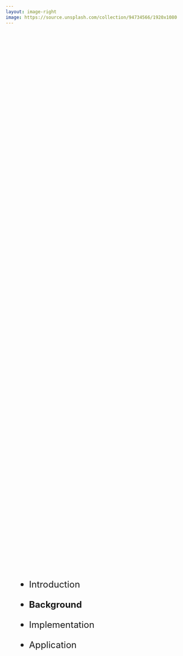 ```yaml
---
layout: image-right
image: https://source.unsplash.com/collection/94734566/1920x1080
---
```


# Contents

- Introduction

- **Background**

- Implementation

- Application


<style>

  .slidev-layout.new-section{
    --un-gradient-stops:rgba(243,232,255,1) !important
  }

  h1{
    display:none;
    position:absolute;
    top: 40%;
    color: rgba(162,28,175,1)
  }

  div[data-v-afb4231e]{
    background-color:rgba(243,232,255,1) !important
  }

  ul{
    margin-top:-20px;
    font-size:25px !important ;
    position:absolute !important;
    top:40% !important;
    margin-left:20px
  }

  p{
    font-size:24px;
  }
  
</style>